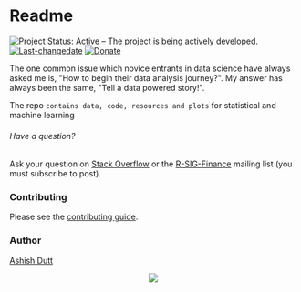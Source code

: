 # Readme
[![Project Status: Active – The project is being actively developed.](http://www.repostatus.org/badges/latest/active.svg)](http://www.repostatus.org/#active) [![Last-changedate](https://img.shields.io/badge/last%20change-2017--05--15-green.svg)](/commits/master) [![Donate](http://i.imgur.com/vCIGFrH.png)](https://paypal.me/ashishdutt/25)

The one common issue which novice entrants in data science have always asked me is, "How to begin their data analysis journey?".
My answer has always been the same, "Tell a data powered story!".

The repo `contains data, code, resources and plots` for statistical and machine learning

###### Have a question?

Ask your question on [Stack Overflow](http://stackoverflow.com/questions/tagged/r)
or the [R-SIG-Finance](https://stat.ethz.ch/mailman/listinfo/r-sig-finance)
mailing list (you must subscribe to post).

### Contributing

Please see the [contributing guide](CONTRIBUTING.md).

### Author
[Ashish Dutt](https://duttashi.github.io/about/)


<p align="center">
<a href="https://www.paypal.me/ashishdutt">
<img src="https://www.paypalobjects.com/en_US/i/btn/btn_donate_LG.gif" />
</a>
</p>
